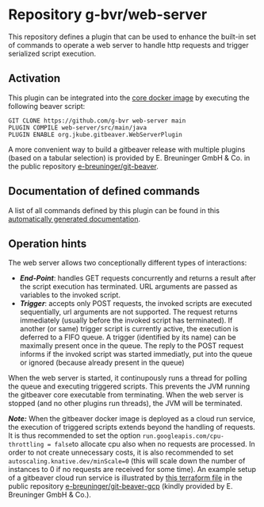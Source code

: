 # Repository g-bvr/web-server

This repository defines a plugin that can be used to enhance the built-in set of commands
to  operate a web server to handle http requests and trigger serialized script execution.

## Activation

This plugin can be integrated into the [core docker image](https://hub.docker.com/r/gitbeaver/core/tags)
by executing the following beaver script:

```
GIT CLONE https://github.com/g-bvr web-server main
PLUGIN COMPILE web-server/src/main/java
PLUGIN ENABLE org.jkube.gitbeaver.WebServerPlugin
```

A more convenient way to build a gitbeaver release with multiple
plugins (based on a tabular selection)
is provided by E. Breuninger GmbH & Co. in the public repository
[e-breuninger/git-beaver](https://github.com/e-breuninger/git-beaver).

## Documentation of defined commands

A list of all commands defined by this plugin can be found in this [automatically generated documentation](https://htmlpreview.github.io/?https://raw.githubusercontent.com/g-bvr/web-server/main/doc/WebserverPlugin.html).

## Operation hints

The web server allows two conceptionally different types of interactions:
 * ***End-Point***: handles GET requests concurrently and returns a result after the script execution has terminated. URL arguments are passed as variables to the invoked script.
 * ***Trigger***: accepts only POST requests, the invoked scripts are executed sequentially, url arguments are not supported. The request returns immediately (usually before 
   the invoked script has terminated). If another (or same) trigger script is currently active, the execution is deferred to a FIFO queue. A trigger (identified by its name)
   can be maximally present once in the queue. The reply to the POST request informs if the invoked script was started immediatly, put into the queue or ignored (because 
   already present in the queue)

When the web server is started, it continupously runs a thread for polling the queue and executing triggered scripts. This prevents the JVM running the gitbeaver core executable 
from terminating. When the web server is stopped (and no other plugins run threads), the JVM will be terminated.

***Note:*** When the gitbeaver docker image is deployed as a cloud run service, the execution of triggered scripts extends beyond the handling of requests.  
It is thus recommended to set the option ```run.googleapis.com/cpu-throttling = false```to allocate cpu also when no requests are processed.
In order to not create unnecessary costs, it is also recommended to set ```autoscaling.knative.dev/minScale=0``` (this will scale down the number of instances
to 0 if no requests are received for some time). 
An example setup of a gitbeaver cloud run service is illustrated by [this terraform file](https://raw.githubusercontent.com/e-breuninger/git-beaver-gcp/main/terraform/main.tf) in the public repository
[e-breuninger/git-beaver-gcp](https://github.com/e-breuninger/git-beaver-gcp) (kindly provided by E. Breuninger GmbH & Co.).




